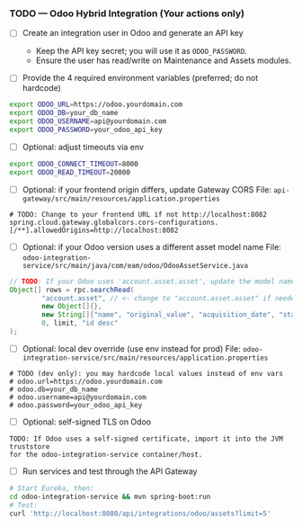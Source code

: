 ### TODO — Odoo Hybrid Integration (Your actions only)

- [ ] Create an integration user in Odoo and generate an API key
  - Keep the API key secret; you will use it as `ODOO_PASSWORD`.
  - Ensure the user has read/write on Maintenance and Assets modules.

- [ ] Provide the 4 required environment variables (preferred; do not hardcode)
```bash
export ODOO_URL=https://odoo.yourdomain.com
export ODOO_DB=your_db_name
export ODOO_USERNAME=api@yourdomain.com
export ODOO_PASSWORD=your_odoo_api_key
```

- [ ] Optional: adjust timeouts via env
```bash
export ODOO_CONNECT_TIMEOUT=8000
export ODOO_READ_TIMEOUT=20000
```

- [ ] Optional: if your frontend origin differs, update Gateway CORS
File: `api-gateway/src/main/resources/application.properties`
```properties
# TODO: Change to your frontend URL if not http://localhost:8082
spring.cloud.gateway.globalcors.cors-configurations.[/**].allowedOrigins=http://localhost:8082
```

- [ ] Optional: if your Odoo version uses a different asset model name
File: `odoo-integration-service/src/main/java/com/eam/odoo/OdooAssetService.java`
```java
// TODO: If your Odoo uses 'account.asset.asset', update the model name here
Object[] rows = rpc.searchRead(
        "account.asset", // <- change to "account.asset.asset" if needed
        new Object[]{},
        new String[]{"name", "original_value", "acquisition_date", "state"},
        0, limit, "id desc"
);
```

- [ ] Optional: local dev override (use env instead for prod)
File: `odoo-integration-service/src/main/resources/application.properties`
```properties
# TODO (dev only): you may hardcode local values instead of env vars
# odoo.url=https://odoo.yourdomain.com
# odoo.db=your_db_name
# odoo.username=api@yourdomain.com
# odoo.password=your_odoo_api_key
```

- [ ] Optional: self-signed TLS on Odoo
```text
TODO: If Odoo uses a self-signed certificate, import it into the JVM truststore
for the odoo-integration-service container/host.
```

- [ ] Run services and test through the API Gateway
```bash
# Start Eureka, then:
cd odoo-integration-service && mvn spring-boot:run
# Test:
curl 'http://localhost:8080/api/integrations/odoo/assets?limit=5'
```